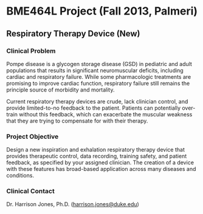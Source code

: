 BME464L Project (Fall 2013, Palmeri)
====================================

Respiratory Therapy Device (New)
--------------------------------

### Clinical Problem ###

Pompe disease is a glycogen storage disease (GSD) in pediatric and
adult populations that results in significant neuromuscular
deficits, including cardiac and respiratory failure. While some
pharmacologic treatments are promising to improve cardiac function,
respiratory failure still remains the principle source of morbidity and
mortality.

Current respiratory therapy devices are crude, lack clinician
control, and provide limited-to-no feedback to the patient. Patients
can potentially over-train without this feedback, which can
exacerbate the muscular weakness that they are trying to compensate
for with their therapy.

### Project Objective ###

Design a new inspiration and exhalation respiratory therapy device that
provides therapeutic control, data recording, training safety, and patient
feedback, as specified by your assigned clinician.  The creation of a device
with these features has broad-based application across many diseases and
conditions.

### Clinical Contact ###

Dr. Harrison Jones, Ph.D.  ([harrison.jones@duke.edu](mailto:harrison.jones@duke.edu))
